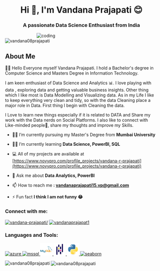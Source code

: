 <h1 align="center">Hi 👋, I'm Vandana Prajapati 😊</h1> 
<h3 align="center">A passionate Data Science Enthusiast from India</h3>

<img align="right" alt="coding" width="400" src="https://digitalcreativemind.com/wp-content/uploads/2021/06/Analytics_amp_Data_Science.gif">

<p align="left"> <img src="https://komarev.com/ghpvc/?username=vandana08prajapati&label=Profile%20views&color=0e75b6&style=flat" alt="vandana08prajapati" /> </p>

## About Me
👩‍🎓 Hello Everyone myself Vandana Prajapati. I hold a Bachelor's degree in Computer Science and Masters Degree in Information Technology.

I am keen enthusiast of Data Science and Analytics 📊. I love playing with data , exploring data and getting valuable business insights. Other thing which I like most is Data Modelling and Visualizing data.
As in my Life I like to keep everything very clean and tidy, so with the data Cleaning place a major role in Data. First thing I begin with Cleaning the data.

I Love to learn new things especially if it is related to DATA and Share my work with the Data nerds on Social Platforms.
I also like to connect with Like-minded people🤝, share my thoughts and improve my Skills.

- 👩‍🎓 I’m currently pursuing my Master's Degree from **Mumbai University**

- 👩‍💻 I’m currently learning **Data Science, PowerBI, SQL**

- 💻 All of my projects are available at [https://www.novypro.com/profile_projects/vandana-r-prajapati](https://www.novypro.com/profile_projects/vandana-r-prajapati)

- 💬 Ask me about **Data Analytics, PowerBI**

- 📫 How to reach me **: vandanaprajapati15.vp@gmail.com**

- ⚡ Fun fact **I think I am not funny 😂**

<h3 align="left">Connect with me:</h3>
<p align="left">
<a href="https://linkedin.com/in/vandana-prajapati/" target="blank"><img align="center" src="https://raw.githubusercontent.com/rahuldkjain/github-profile-readme-generator/master/src/images/icons/Social/linked-in-alt.svg" alt="vandana-prajapati/" height="30" width="40" /></a>
<a href="https://www.hackerrank.com/vandanaprajapat1" target="blank"><img align="center" src="https://raw.githubusercontent.com/rahuldkjain/github-profile-readme-generator/master/src/images/icons/Social/hackerrank.svg" alt="vandanaprajapat1" height="30" width="40" /></a>
</p>

<h3 align="left">Languages and Tools:</h3>
<p align="left"> <a href="https://azure.microsoft.com/en-in/" target="_blank" rel="noreferrer"> <img src="https://www.vectorlogo.zone/logos/microsoft_azure/microsoft_azure-icon.svg" alt="azure" width="40" height="40"/> </a> <a href="https://www.microsoft.com/en-us/sql-server" target="_blank" rel="noreferrer"> <img src="https://www.svgrepo.com/show/303229/microsoft-sql-server-logo.svg" alt="mssql" width="40" height="40"/> </a> <a href="https://www.mysql.com/" target="_blank" rel="noreferrer"> <img src="https://raw.githubusercontent.com/devicons/devicon/master/icons/mysql/mysql-original-wordmark.svg" alt="mysql" width="40" height="40"/> </a> <a href="https://pandas.pydata.org/" target="_blank" rel="noreferrer"> <img src="https://raw.githubusercontent.com/devicons/devicon/2ae2a900d2f041da66e950e4d48052658d850630/icons/pandas/pandas-original.svg" alt="pandas" width="40" height="40"/> </a> <a href="https://www.python.org" target="_blank" rel="noreferrer"> <img src="https://raw.githubusercontent.com/devicons/devicon/master/icons/python/python-original.svg" alt="python" width="40" height="40"/> </a> <a href="https://seaborn.pydata.org/" target="_blank" rel="noreferrer"> <img src="https://seaborn.pydata.org/_images/logo-mark-lightbg.svg" alt="seaborn" width="40" height="40"/> </a> </p>

<p><img align="left" src="https://github-readme-stats.vercel.app/api/top-langs?username=vandana08prajapati&show_icons=true&locale=en&layout=compact" alt="vandana08prajapati" /></p>

<p>&nbsp;<img align="center" src="https://github-readme-stats.vercel.app/api?username=vandana08prajapati&show_icons=true&locale=en" alt="vandana08prajapati" /></p>



